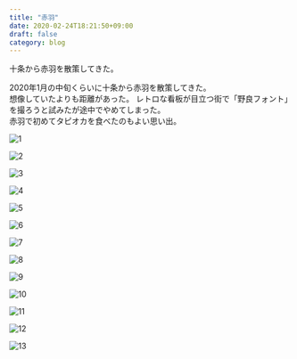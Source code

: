 ```yaml
---
title: "赤羽"
date: 2020-02-24T18:21:50+09:00
draft: false
category: blog
---
```

十条から赤羽を散策してきた。  

<!--more-->
2020年1月の中旬くらいに十条から赤羽を散策してきた。  
想像していたよりも距離があった。 レトロな看板が目立つ街で「野良フォント」を撮ろうと試みたが途中でやめてしまった。  
赤羽で初めてタピオカを食べたのもよい思い出。  

![1](../../img/2020-02-24/1-1.jpg)  
  
![2](../../img/2020-02-24/1-2.jpg)  
  
![3](../../img/2020-02-24/1-3.jpg)  
  
![4](../../img/2020-02-24/1-4.jpg)  
  
![5](../../img/2020-02-24/1-5.jpg)  
  
![6](../../img/2020-02-24/1-6.jpg)  
  
![7](../../img/2020-02-24/1-7.jpg)  
  
![8](../../img/2020-02-24/1-8.jpg)  
  
![9](../../img/2020-02-24/1-9.jpg)  
  
![10](../../img/2020-02-24/1-10.jpg)  
  
![11](../../img/2020-02-24/1-11.jpg)  
  
![12](../../img/2020-02-24/1-12.jpg)  
  
![13](../../img/2020-02-24/1-13.jpg)  
  

